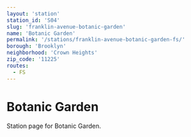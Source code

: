 ```yaml
---
layout: 'station'
station_id: 'S04'
slug: 'franklin-avenue-botanic-garden'
name: 'Botanic Garden'
permalink: '/stations/franklin-avenue-botanic-garden-fs/'
borough: 'Brooklyn'
neighborhood: 'Crown Heights'
zip_code: '11225'
routes:
  - FS
---
```

# Botanic Garden

Station page for Botanic Garden.
